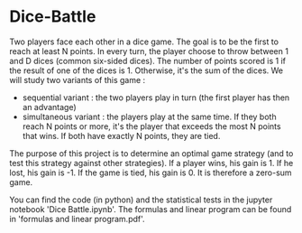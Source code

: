 # Dice-Battle
Two players face each other in a dice game. The goal is to be the first to reach at least N points. In every turn, the player choose to throw between 1 and D dices (common six-sided dices). The number of points scored is 1 if the result of one of the dices is 1. Otherwise, it's the sum of the dices. We will study two variants of this game :
- sequential variant : the two players play in turn (the first player has then an advantage)
- simultaneous variant : the players play at the same time. If they both reach N points or more, it's the player that exceeds the most N points that wins. If both have exactly N points, they are tied.

The purpose of this project is to determine an optimal game strategy (and to test this strategy against other strategies). If a player wins, his gain is 1. If he lost, his gain is -1. If the game is tied, his gain is 0. It is therefore a zero-sum game.

You can find the code (in python) and the statistical tests in the jupyter notebook 'Dice Battle.ipynb'.
The formulas and linear program can be found in 'formulas and linear program.pdf'.
